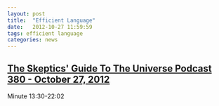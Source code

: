 ```yaml
---
layout: post
title:  "Efficient Language"
date:   2012-10-27 11:59:59
tags: efficient language
categories: news
---
```


## [The Skeptics' Guide To The Universe Podcast 380 - October 27, 2012](http://www.theskepticsguide.org/archive/podcastinfo.aspx?mid=1&pid=380)
 Minute 13:30-22:02
